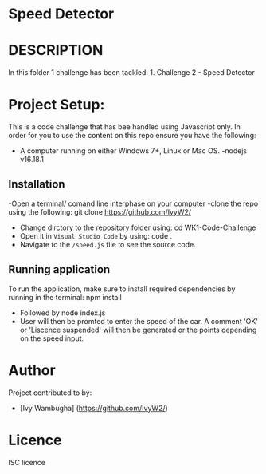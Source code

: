 # Speed Detector

# DESCRIPTION
In this folder 1 challenge has been tackled:
            1.  Challenge 2 - Speed Detector

# Project Setup:
This is a code challenge that has bee handled using Javascript only.
In order for you to use the content on this repo ensure you have the following:
- A computer running on either Windows 7+, Linux or Mac OS.
-nodejs v16.18.1
## Installation
-Open a terminal/ comand line interphase on your computer
-clone the repo using the following:
        git clone https://github.com/IvyW2/

- Change dirctory to the repository folder using:
        cd WK1-Code-Challenge
- Open it in `Visual Studio Code` by using:
        code .
- Navigate to the `/speed.js` file to see the source code.
## Running application
To run the application, make sure to install required dependencies by running in the terminal:
        npm install
- Followed by
        node index.js
-  User will then be promted to enter the speed of the car. A comment 'OK' or 'Liscence suspended' will then be generated or the points depending on the speed input.
# Author
Project contributed to by:
- [Ivy Wambugha] (https://github.com/IvyW2/)

# Licence
ISC licence